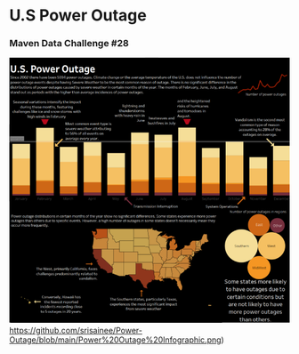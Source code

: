 # U.S Power Outage

### Maven Data Challenge #28

![/Power Outage Infographic.png](https://github.com/srisainee/Power-Outage/blob/main/Power%20Outage%20Infographic.png)https://github.com/srisainee/Power-Outage/blob/main/Power%20Outage%20Infographic.png)
